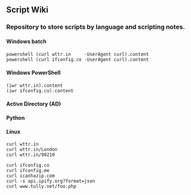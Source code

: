 ## Script Wiki

### Repository to store scripts by language and scripting notes.

#### Windows batch
    powershell (curl wttr.in     -UserAgent curl).content
    powershell (curl ifconfig.co -UserAgent curl).content
#### Windows PowerShell
    (iwr wttr.in).content
    (iwr ifconfig.co).content
#### Active Directory (AD)

#### Python

#### Linux
    curl wttr.in
    curl wttr.in/London
    curl wttr.in/90210

    curl ifconfig.co
    curl ifconfig.me
    curl icanhazip.com
    curl -s api.ipify.org?format=json
    curl www.tully.net/foo.php
